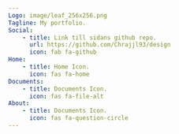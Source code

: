 ```yaml
---
Logo: image/leaf_256x256.png
Tagline: My portfolio.
Social:
    - title: Link till sidans github repo.
      url: https://github.com/Chrajjl93/design
      icon: fab fa-github
Home:
    - title: Home Icon.
      icon: fas fa-home
Documents:
    - title: Documents Icon.
      icon: fas fa-file-alt
About:
    - title: Documents Icon.
      icon: fas fa-question-circle
---
```

